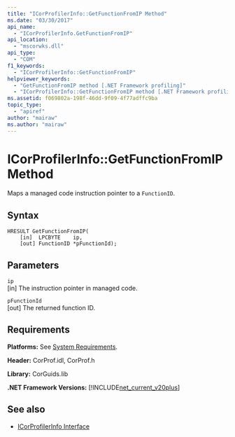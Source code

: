 ```yaml
---
title: "ICorProfilerInfo::GetFunctionFromIP Method"
ms.date: "03/30/2017"
api_name: 
  - "ICorProfilerInfo.GetFunctionFromIP"
api_location: 
  - "mscorwks.dll"
api_type: 
  - "COM"
f1_keywords: 
  - "ICorProfilerInfo::GetFunctionFromIP"
helpviewer_keywords: 
  - "GetFunctionFromIP method [.NET Framework profiling]"
  - "ICorProfilerInfo::GetFunctionFromIP method [.NET Framework profiling]"
ms.assetid: f069802a-198f-46dd-9f09-4f77adffc9ba
topic_type: 
  - "apiref"
author: "mairaw"
ms.author: "mairaw"
---
```

# ICorProfilerInfo::GetFunctionFromIP Method
Maps a managed code instruction pointer to a `FunctionID`.  
  
## Syntax  
  
```  
HRESULT GetFunctionFromIP(  
    [in]  LPCBYTE    ip,  
    [out] FunctionID *pFunctionId);  
```  
  
## Parameters  
 `ip`  
 [in] The instruction pointer in managed code.  
  
 `pFunctionId`  
 [out] The returned function ID.  
  
## Requirements  
 **Platforms:** See [System Requirements](../../../../docs/framework/get-started/system-requirements.md).  
  
 **Header:** CorProf.idl, CorProf.h  
  
 **Library:** CorGuids.lib  
  
 **.NET Framework Versions:** [!INCLUDE[net_current_v20plus](../../../../includes/net-current-v20plus-md.md)]  
  
## See also
- [ICorProfilerInfo Interface](../../../../docs/framework/unmanaged-api/profiling/icorprofilerinfo-interface.md)
